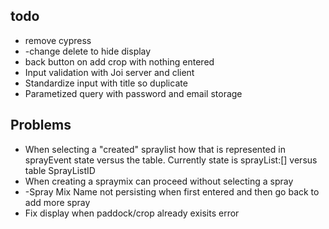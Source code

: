 ## todo
- remove cypress
- -change delete to hide display
- back button on add crop with nothing entered
- Input validation with Joi server and client 
- Standardize input with title so duplicate
- Parametized query with password and email storage
  

## Problems
- When selecting a "created" spraylist how that is represented in sprayEvent state versus the table. Currently state is sprayList:[] versus table SprayListID
- When creating a spraymix can proceed without selecting a spray
- -Spray Mix Name not persisting when first entered and then go back to add more spray
- Fix display when paddock/crop already exisits error